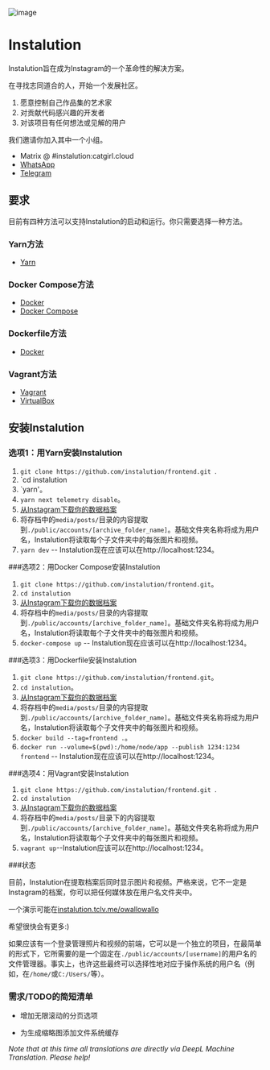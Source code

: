 ![image](https://user-images.githubusercontent.com/595446/177451446-55fcc030-04ec-4ed7-9a69-d5ccfc0b53d8.png)

# Instalution

Instalution旨在成为Instagram的一个革命性的解决方案。

在寻找志同道合的人，开始一个发展社区。

1) 愿意控制自己作品集的艺术家
2) 对贡献代码感兴趣的开发者
3) 对该项目有任何想法或见解的用户

我们邀请你加入其中一个小组。

- Matrix @ #instalution:catgirl.cloud
- [WhatsApp](https://chat.whatsapp.com/KI5jhmO2jo43vMXyo8c1iF)
- [Telegram](https://t.me/instalution)

## 要求

目前有四种方法可以支持Instalution的启动和运行。你只需要选择一种方法。

### Yarn方法

- [Yarn](https://yarnpkg.com/)

### Docker Compose方法

- [Docker](https://docs.docker.com/get-docker/)
- [Docker Compose](https://docs.docker.com/compose/install/)

### Dockerfile方法

- [Docker](https://docs.docker.com/get-docker/)

### Vagrant方法

- [Vagrant](https://vagrantup.com/)
- [VirtualBox](https://virtualbox.org/)

## 安装Instalution

### 选项1：用Yarn安装Instalution
1) `git clone https://github.com/instalution/frontend.git `.
2) `cd instalution
3) `yarn'。
4) `yarn next telemetry disable`。
5) [从Instagram下载你的数据档案](https://help.instagram.com/181231772500920)
6) 将存档中的`media/posts/`目录的内容提取到`./public/accounts/[archive_folder_name]`。基础文件夹名称将成为用户名，Instalution将读取每个子文件夹中的每张图片和视频。
7) `yarn dev` -- Instalution现在应该可以在http://localhost:1234。

###选项2：用Docker Compose安装Instalution
1) `git clone https://github.com/instalution/frontend.git`。
2) `cd instalution `
3) [从Instagram下载你的数据档案](https://help.instagram.com/181231772500920)
4) 将存档中的`media/posts/`目录的内容提取到`./public/accounts/[archive_folder_name]`。基础文件夹名称将成为用户名，Instalution将读取每个子文件夹中的每张图片和视频。
5) `docker-compose up` -- Instalution现在应该可以在http://localhost:1234。

###选项3：用Dockerfile安装Instalution

1) `git clone https://github.com/instalution/frontend.git`。
2) `cd instalution`。
3) [从Instagram下载你的数据档案](https://help.instagram.com/181231772500920)
4) 将存档中的`media/posts/`目录的内容提取到`./public/accounts/[archive_folder_name]`。基础文件夹名称将成为用户名，Instalution将读取每个子文件夹中的每张图片和视频。
5) `docker build --tag=frontend .`。
6) `docker run --volume=$(pwd):/home/node/app --publish 1234:1234 frontend` -- Instalution现在应该可以在http://localhost:1234。

###选项4：用Vagrant安装Instalution
1) `git clone https://github.com/instalution/frontend.git `.
2) `cd instalution `
3) [从Instagram下载你的数据档案](https://help.instagram.com/181231772500920)
4) 将存档中的`media/posts/`目录下的内容提取到`./public/accounts/[archive_folder_name]`。基础文件夹名称将成为用户名，Instalution将读取每个子文件夹中的每张图片和视频。
5) `vagrant up`--Instalution应该可以在http://localhost:1234。

###状态

目前，Instalution在提取档案后同时显示图片和视频。严格来说，它不一定是Instagram的档案，你可以把任何媒体放在用户名文件夹中。

一个演示可能在[instalution.tclv.me/owallowallo](https://instalution.tclv.me/owallowallo)

希望很快会有更多:)

如果应该有一个登录管理照片和视频的前端，它可以是一个独立的项目，在最简单的形式下，它所需要的是一个固定在`./public/accounts/[username]`的用户名的文件管理器。事实上，也许这些最终可以选择性地对应于操作系统的用户名（例如，在`/home/`或`C:/Users/`等）。

### 需求/TODO的简短清单

- 增加无限滚动的分页选项

- 为生成缩略图添加文件系统缓存

*Note that at this time all translations are directly via DeepL Machine Translation. Please help!*
